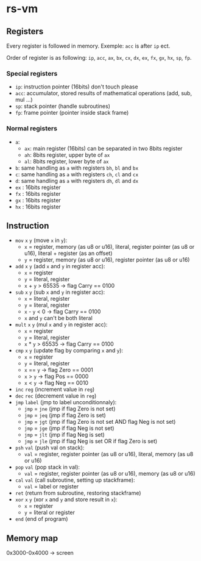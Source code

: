 # rs-vm

## Registers

Every register is followed in memory. Exemple: `acc` is after `ip` ect.

Order of register is as following: `ip`, `acc`, `ax`, `bx`, `cx`, `dx`, `ex`, `fx`, `gx`, `hx`, `sp`, `fp`.

### Special registers

- `ip`: instruction pointer (16bits) don't touch please
- `acc`: accumulator, stored results of mathematical operations (add, sub, mul ...)
- `sp`: stack pointer (handle subroutines)
- `fp`: frame pointer (pointer inside stack frame)

### Normal registers

- `a`:
    - `ax`: main register (16bits) can be separated in two 8bits register
    - `ah`: 8bits register, upper byte of `ax`
    - `al`: 8bits register, lower byte of `ax`
- `b`: same handling as `a` with registers `bh`, `bl` and `bx`
- `c`: same handling as `a` with registers `ch`, `cl` and `cx`
- `d`: same handling as `a` with registers `dh`, `dl` and `dx`
- `ex` : 16bits register
- `fx` : 16bits register
- `gx` : 16bits register
- `hx` : 16bits register

## Instruction

- `mov` `x` `y` (move `x` in `y`):
    - `x` = register, memory (as u8 or u16), literal, register pointer (as u8 or u16), literal + register (as an offset)
    - `y` = register, memory (as u8 or u16), register pointer (as u8 or u16)
- `add` `x` `y` (add `x` and `y` in register acc):
    - `x` = register
    - `y` = literal, register
    - `x` + `y` > 65535 -> flag Carry == 0100
- `sub` `x` `y` (sub `x` and `y` in register acc):
    - `x` = literal, register
    - `y` = literal, register
    - `x` - `y` < 0 -> flag Carry == 0100
    - `x` and `y` can't be both literal
- `mult` `x` `y` (mul `x` and `y` in register acc):
    - `x` = register
    - `y` = literal, register
    - `x` * `y` > 65535 -> flag Carry == 0100
- `cmp` `x` `y` (update flag by comparing `x` and `y`):
    - `x` = register
    - `y` = literal, register
    - `x` == `y` -> flag Zero == 0001
    - `x` > `y` -> flag Pos == 0000
    - `x` < `y` -> flag Neg == 0010
- `inc` `reg` (increment value in `reg`)
- `dec` `rec` (decrement value in `reg`)
- `jmp` `label` (jmp to label unconditionnaly):
    - `jmp` = `jne` (jmp if flag Zero is not set)
    - `jmp` = `jeq` (jmp if flag Zero is set)
    - `jmp` = `jgt` (jmp if flag Zero is not set AND flag Neg is not set)
    - `jmp` = `jge` (jmp if flag Neg is not set)
    - `jmp` = `jlt` (jmp if flag Neg is set)
    - `jmp` = `jle` (jmp if flag Neg is set OR if flag Zero is set)
- `psh` `val` (push val on stack):
    - `val` = register, register pointer (as u8 or u16), literal, memory (as u8 or u16)
- `pop` `val` (pop stack in val):
    - `val` = register, register pointer (as u8 or u16), memory (as u8 or u16)
- `cal` `val` (call subroutine, setting up stackframe):
    - `val` = label or register
- `ret` (return from subroutine, restoring stackframe)
- `xor` `x` `y` (xor `x` and `y` and store result in `x`):
    - `x` = register
    - `y` = literal or register
- `end` (end of program)

## Memory map

0x3000-0x4000 -> screen

